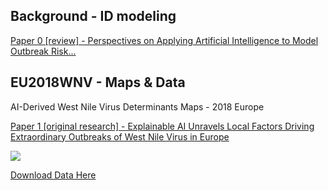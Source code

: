 ## Background - ID modeling
[Paper 0 [review] - Perspectives on Applying Artificial Intelligence to Model Outbreak Risk...](https://www.preprints.org/manuscript/202009.0103/v1)


## EU2018WNV - Maps & Data
AI-Derived West Nile Virus Determinants Maps - 2018 Europe

[Paper 1 [original research] - Explainable AI Unravels Local Factors Driving Extraordinary Outbreaks of West Nile Virus in Europe](https://doi.org/10.1101/2020.07.24.20146829)

<img src="./image.png">

[Download Data Here](src="./2018EUWNV_DataExport.RData")

